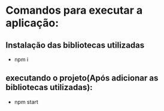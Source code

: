 # Comandos para executar a aplicação:

## Instalação das bibliotecas utilizadas

- npm i

## executando o projeto(Após adicionar as bibliotecas utilizadas):

- npm start
